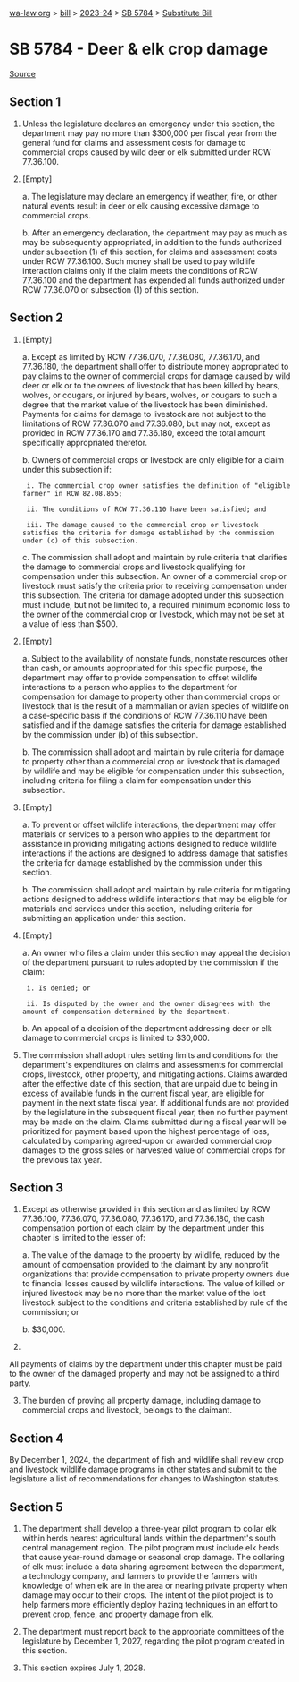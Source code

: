 [wa-law.org](/) > [bill](/bill/) > [2023-24](/bill/2023-24/) > [SB 5784](/bill/2023-24/sb/5784/) > [Substitute Bill](/bill/2023-24/sb/5784/S/)

# SB 5784 - Deer & elk crop damage

[Source](http://lawfilesext.leg.wa.gov/biennium/2023-24/Pdf/Bills/Senate%20Bills/5784-S.pdf)

## Section 1
1. Unless the legislature declares an emergency under this section, the department may pay no more than $300,000 per fiscal year from the general fund for claims and assessment costs for damage to commercial crops caused by wild deer or elk submitted under RCW 77.36.100.

2. [Empty]

    a. The legislature may declare an emergency if weather, fire, or other natural events result in deer or elk causing excessive damage to commercial crops.

    b. After an emergency declaration, the department may pay as much as may be subsequently appropriated, in addition to the funds authorized under subsection (1) of this section, for claims and assessment costs under RCW 77.36.100. Such money shall be used to pay wildlife interaction claims only if the claim meets the conditions of RCW 77.36.100 and the department has expended all funds authorized under RCW 77.36.070 or subsection (1) of this section.

## Section 2
1. [Empty]

    a. Except as limited by RCW 77.36.070, 77.36.080, 77.36.170, and 77.36.180, the department shall offer to distribute money appropriated to pay claims to the owner of commercial crops for damage caused by wild deer or elk or to the owners of livestock that has been killed by bears, wolves, or cougars, or injured by bears, wolves, or cougars to such a degree that the market value of the livestock has been diminished. Payments for claims for damage to livestock are not subject to the limitations of RCW 77.36.070 and 77.36.080, but may not, except as provided in RCW 77.36.170 and 77.36.180, exceed the total amount specifically appropriated therefor.

    b. Owners of commercial crops or livestock are only eligible for a claim under this subsection if:

        i. The commercial crop owner satisfies the definition of "eligible farmer" in RCW 82.08.855;

        ii. The conditions of RCW 77.36.110 have been satisfied; and

        iii. The damage caused to the commercial crop or livestock satisfies the criteria for damage established by the commission under (c) of this subsection.

    c. The commission shall adopt and maintain by rule criteria that clarifies the damage to commercial crops and livestock qualifying for compensation under this subsection. An owner of a commercial crop or livestock must satisfy the criteria prior to receiving compensation under this subsection. The criteria for damage adopted under this subsection must include, but not be limited to, a required minimum economic loss to the owner of the commercial crop or livestock, which may not be set at a value of less than $500.

2. [Empty]

    a. Subject to the availability of nonstate funds, nonstate resources other than cash, or amounts appropriated for this specific purpose, the department may offer to provide compensation to offset wildlife interactions to a person who applies to the department for compensation for damage to property other than commercial crops or livestock that is the result of a mammalian or avian species of wildlife on a case‑specific basis if the conditions of RCW 77.36.110 have been satisfied and if the damage satisfies the criteria for damage established by the commission under (b) of this subsection.

    b. The commission shall adopt and maintain by rule criteria for damage to property other than a commercial crop or livestock that is damaged by wildlife and may be eligible for compensation under this subsection, including criteria for filing a claim for compensation under this subsection.

3. [Empty]

    a. To prevent or offset wildlife interactions, the department may offer materials or services to a person who applies to the department for assistance in providing mitigating actions designed to reduce wildlife interactions if the actions are designed to address damage that satisfies the criteria for damage established by the commission under this section.

    b. The commission shall adopt and maintain by rule criteria for mitigating actions designed to address wildlife interactions that may be eligible for materials and services under this section, including criteria for submitting an application under this section.

4. [Empty]

    a. An owner who files a claim under this section may appeal the decision of the department pursuant to rules adopted by the commission if the claim:

        i. Is denied; or

        ii. Is disputed by the owner and the owner disagrees with the amount of compensation determined by the department.

    b. An appeal of a decision of the department addressing deer or elk damage to commercial crops is limited to $30,000.

5. The commission shall adopt rules setting limits and conditions for the department's expenditures on claims and assessments for commercial crops, livestock, other property, and mitigating actions. Claims awarded after the effective date of this section, that are unpaid due to being in excess of available funds in the current fiscal year, are eligible for payment in the next state fiscal year. If additional funds are not provided by the legislature in the subsequent fiscal year, then no further payment may be made on the claim. Claims submitted during a fiscal year will be prioritized for payment based upon the highest percentage of loss, calculated by comparing agreed-upon or awarded commercial crop damages to the gross sales or harvested value of commercial crops for the previous tax year.

## Section 3
1. Except as otherwise provided in this section and as limited by RCW 77.36.100, 77.36.070, 77.36.080, 77.36.170, and 77.36.180, the cash compensation portion of each claim by the department under this chapter is limited to the lesser of:

    a. The value of the damage to the property by wildlife, reduced by the amount of compensation provided to the claimant by any nonprofit organizations that provide compensation to private property owners due to financial losses caused by wildlife interactions. The value of killed or injured livestock may be no more than the market value of the lost livestock subject to the conditions and criteria established by rule of the commission; or

    b. $30,000.

2.

All payments of claims by the department under this chapter must be paid to the owner of the damaged property and may not be assigned to a third party.

3. The burden of proving all property damage, including damage to commercial crops and livestock, belongs to the claimant.

## Section 4
By December 1, 2024, the department of fish and wildlife shall review crop and livestock wildlife damage programs in other states and submit to the legislature a list of recommendations for changes to Washington statutes.

## Section 5
1. The department shall develop a three-year pilot program to collar elk within herds nearest agricultural lands within the department's south central management region. The pilot program must include elk herds that cause year-round damage or seasonal crop damage. The collaring of elk must include a data sharing agreement between the department, a technology company, and farmers to provide the farmers with knowledge of when elk are in the area or nearing private property when damage may occur to their crops. The intent of the pilot project is to help farmers more efficiently deploy hazing techniques in an effort to prevent crop, fence, and property damage from elk.

2. The department must report back to the appropriate committees of the legislature by December 1, 2027, regarding the pilot program created in this section.

3. This section expires July 1, 2028.

